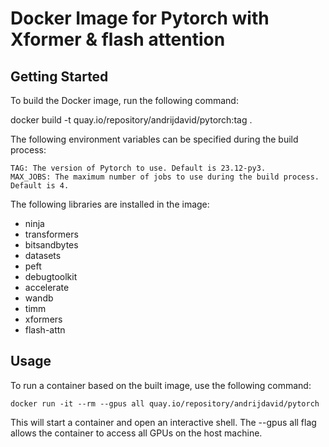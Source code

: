 # Docker Image for Pytorch with Xformer & flash attention


## Getting Started

To build the Docker image, run the following command:

docker build -t quay.io/repository/andrijdavid/pytorch:tag .


The following environment variables can be specified during the build process:

    TAG: The version of Pytorch to use. Default is 23.12-py3.
    MAX_JOBS: The maximum number of jobs to use during the build process. Default is 4.

The following libraries are installed in the image:

- ninja
- transformers
- bitsandbytes
- datasets
- peft
- debugtoolkit
- accelerate
- wandb
- timm
- xformers
- flash-attn

## Usage

To run a container based on the built image, use the following command:

`docker run -it --rm --gpus all quay.io/repository/andrijdavid/pytorch`

This will start a container and open an interactive shell. The --gpus all flag allows the container to access all GPUs on the host machine.
